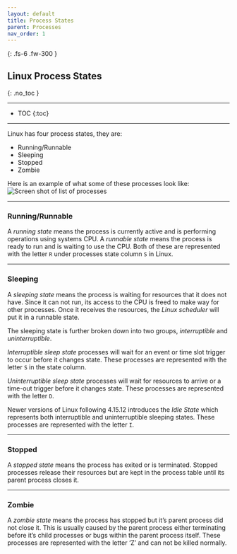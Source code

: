 ```yaml
---
layout: default
title: Process States
parent: Processes
nav_order: 1
---
```


{: .fs-6 .fw-300 }

## Linux Process States
{: .no_toc }

---

* TOC
{:toc}

---

Linux has four process states, they are:
* Running/Runnable
* Sleeping
* Stopped
* Zombie

Here is an example of what some of these processes look like:
![Screen shot of list of processes](https://github.com/dl90/linux-basics/blob/gh-pages/docs/images/processes/top_1.png?raw=true "Top command output")

---

### Running/Runnable

A _running state_ means the process is currently active and is performing operations using systems CPU. A _runnable state_ means the process is ready to run and is waiting to use the CPU. Both of these are represented with the letter `R` under processes state column `S` in Linux.

---

### Sleeping

A _sleeping state_ means the process is waiting for resources that it does not have. Since it can not run, its access to the CPU is freed to make way for other processes. Once it receives the resources, the _Linux scheduler_ will put it in a runnable state.

The sleeping state is further broken down into two groups, _interruptible_ and _uninterruptible_.

_Interruptible sleep state_ processes will wait for an event or time slot trigger to occur before it changes state. These processes are represented with the letter `S` in the state column.

_Uninterruptible sleep state_ processes will wait for resources to arrive or a time-out trigger before it changes state. These processes are represented with the letter `D`.

Newer versions of Linux following 4.15.12 introduces the _Idle State_ which represents both interruptible and uninterruptible sleeping states. These processes are represented with the letter `I`.

---

### Stopped

A _stopped state_ means the process has exited or is terminated. Stopped processes release their resources but are kept in the process table until its parent process closes it.

---

### Zombie

A _zombie state_ means the process has stopped but it’s parent process did not close it. This is usually caused by the parent process either terminating before it’s child processes or bugs within the parent process itself. These processes are represented with the letter ‘Z’ and can not be killed normally.
